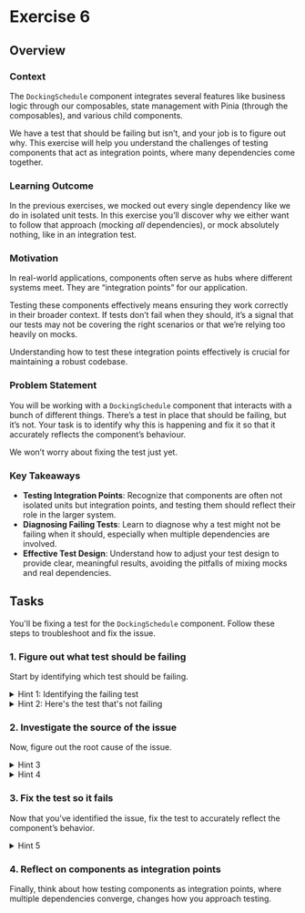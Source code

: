 # Exercise 6

## Overview

### **Context**

The `DockingSchedule` component integrates several features like business logic through our composables, state management with Pinia (through the composables), and various child components.

We have a test that should be failing but isn’t, and your job is to figure out why. This exercise will help you understand the challenges of testing components that act as integration points, where many dependencies come together.

### **Learning Outcome**

In the previous exercises, we mocked out every single dependency like we do in isolated unit tests. In this exercise you’ll discover why we either want to follow that approach (mocking _all_ dependencies), or mock absolutely nothing, like in an integration test.

### **Motivation**

In real-world applications, components often serve as hubs where different systems meet. They are “integration points” for our application.

Testing these components effectively means ensuring they work correctly in their broader context. If tests don’t fail when they should, it’s a signal that our tests may not be covering the right scenarios or that we’re relying too heavily on mocks.

Understanding how to test these integration points effectively is crucial for maintaining a robust codebase.

### **Problem Statement**

You will be working with a `DockingSchedule` component that interacts with a bunch of different things. There’s a test in place that should be failing, but it’s not. Your task is to identify why this is happening and fix it so that it accurately reflects the component’s behaviour.

We won’t worry about fixing the test just yet.

### **Key Takeaways**

- **Testing Integration Points**: Recognize that components are often not isolated units but integration points, and testing them should reflect their role in the larger system.
- **Diagnosing Failing Tests**: Learn to diagnose why a test might not be failing when it should, especially when multiple dependencies are involved.
- **Effective Test Design**: Understand how to adjust your test design to provide clear, meaningful results, avoiding the pitfalls of mixing mocks and real dependencies.

## Tasks

You'll be fixing a test for the `DockingSchedule` component. Follow these steps to troubleshoot and fix the issue.

### 1. Figure out what test should be failing

Start by identifying which test should be failing.

<details>
  <summary>Hint 1: Identifying the failing test</summary>

Run the app and look for what's not working as expected.

</details>

<details>
  <summary>Hint 2: Here's the test that's not failing</summary>

The `displays docking entries when data is loaded` test is not failing when it should.

</details>

</details>

### 2. Investigate the source of the issue

Now, figure out the root cause of the issue.

<details>
  <summary>Hint 3</summary>

The issue originates from the `dockingsWithCaptains` computed property in `DockingSchedule.vue`.

</details>

<details>
  <summary>Hint 4</summary>

The `DockingSchedule` component is accessing `spacecraft.captainName`, but it should be accessing `spacecraft.captain`.

</details>

### 3. Fix the test so it fails

Now that you’ve identified the issue, fix the test to accurately reflect the component’s behavior.

<details>
  <summary>Hint 5</summary>

Update the mock data in the test to match the correct `spacecraft.captain` property.

```javascript
const mockSpacecrafts = ref<Spacecraft[]>([
  {
    id: '1',
    name: 'Spacecraft 1',
    captain: 'Captain 1',
  },
  {
    id: '2',
    name: 'Spacecraft 2',
    captain: 'Captain 2',
  },
]);
```

</details>

### 4. Reflect on components as integration points

Finally, think about how testing components as integration points, where multiple dependencies converge, changes how you approach testing.
